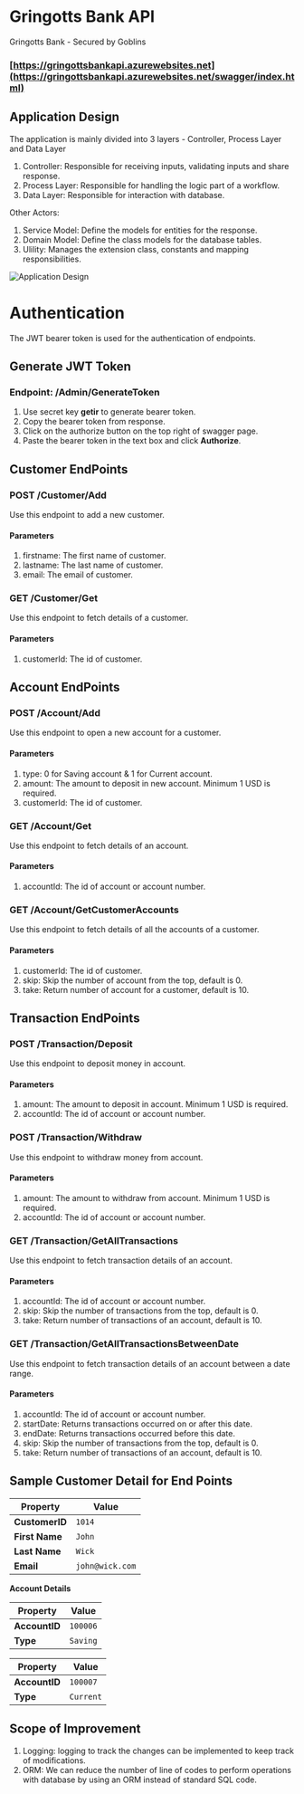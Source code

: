 # Gringotts Bank API
Gringotts Bank - Secured by Goblins 
### [https://gringottsbankapi.azurewebsites.net](https://gringottsbankapi.azurewebsites.net/swagger/index.html)

## Application Design

The application is mainly divided into 3 layers - Controller, Process Layer and Data Layer

1. Controller: Responsible for receiving inputs, validating inputs and share response.
2. Process Layer: Responsible for handling the logic part of a workflow.
3. Data Layer: Responsible for interaction with database.

Other Actors:
1. Service Model: Define the models for entities for the response.
2. Domain Model: Define the class models for the database tables.
3. Ulility: Manages the extension class, constants and mapping responsibilities.

![Application Design](https://user-images.githubusercontent.com/8267052/155964398-c640c948-bedd-491c-a4de-17845a343448.png)

# Authentication

The JWT bearer token is used for the authentication of endpoints.

## Generate JWT Token

### Endpoint: /Admin/GenerateToken

1. Use secret key **getir** to generate bearer token. 
2. Copy the bearer token from response.
3. Click on the authorize button on the top right of swagger page.
4. Paste the bearer token in the text box and click **Authorize**.

## Customer EndPoints

### POST /Customer/Add
Use this endpoint to add a new customer.

#### Parameters
1. firstname: The first name of customer.
2. lastname: The last name of customer.
3. email: The email of customer.

### GET /Customer/Get
Use this endpoint to fetch details of a customer.

#### Parameters
1. customerId: The id of customer.

## Account EndPoints

### POST /Account/Add
Use this endpoint to open a new account for a customer.

#### Parameters
1. type: 0 for Saving account & 1 for Current account.
2. amount: The amount to deposit in new account. Minimum 1 USD is required.
3. customerId: The id of customer.

### GET /Account/Get
Use this endpoint to fetch details of an account.

#### Parameters
1. accountId: The id of account or account number.

### GET /Account/GetCustomerAccounts
Use this endpoint to fetch details of all the accounts of a customer.

#### Parameters
1. customerId: The id of customer.
2. skip: Skip the number of account from the top, default is 0.
3. take: Return number of account for a customer, default is 10.

## Transaction EndPoints

### POST /Transaction/Deposit
Use this endpoint to deposit money in account.

#### Parameters
1. amount: The amount to deposit in account. Minimum 1 USD is required.
2. accountId: The id of account or account number.

### POST /Transaction/Withdraw
Use this endpoint to withdraw money from account.

#### Parameters
1. amount: The amount to withdraw from account. Minimum 1 USD is required.
2. accountId: The id of account or account number.

### GET /Transaction/GetAllTransactions
Use this endpoint to fetch transaction details of an account.

#### Parameters
1. accountId: The id of account or account number.
2. skip: Skip the number of transactions from the top, default is 0.
3. take: Return number of transactions of an account, default is 10.

### GET /Transaction/GetAllTransactionsBetweenDate
Use this endpoint to fetch transaction details of an account between a date range.

#### Parameters
1. accountId: The id of account or account number.
2. startDate: Returns transactions occurred on or after this date.
3. endDate: Returns transactions occurred before this date.
4. skip: Skip the number of transactions from the top, default is 0.
5. take: Return number of transactions of an account, default is 10.

## Sample Customer Detail for End Points

Property | Value
--- | --- 
**CustomerID** | `1014` 
**First Name** | `John`
**Last Name** | `Wick`
**Email** | `john@wick.com`

**Account Details**

Property | Value
--- | --- 
**AccountID** | `100006`
**Type** | `Saving`

Property | Value
--- | --- 
**AccountID** | `100007`
**Type** | `Current`

## Scope of Improvement
1. Logging: logging to track the changes can be implemented to keep track of modifications.
2. ORM: We can reduce the number of line of codes to perform operations with database by using an ORM instead of standard SQL code.
